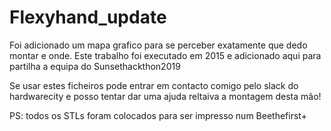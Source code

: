 # Flexyhand_update
Foi adicionado um mapa grafico para se perceber exatamente que dedo montar e onde.
Este trabalho foi executado em 2015 e adicionado aqui para partilha a equipa do Sunsethackthon2019

Se usar estes ficheiros pode entrar em contacto comigo pelo slack do hardwarecity e posso tentar dar uma ajuda reltaiva a montagem desta mão!

PS: todos os STLs foram colocados para ser impresso num Beethefirst+
